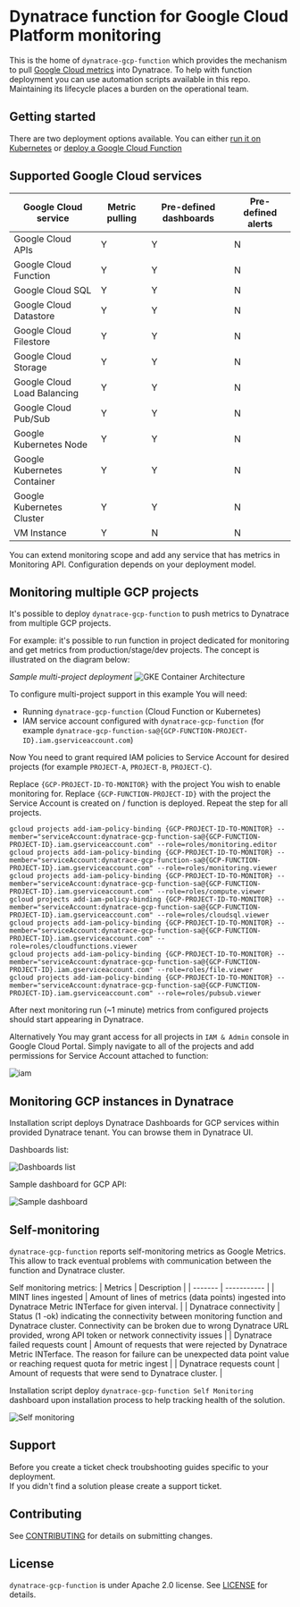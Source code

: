 # Dynatrace function for Google Cloud Platform monitoring

This is the home of `dynatrace-gcp-function` which provides the mechanism to pull [Google Cloud metrics](https://cloud.google.com/monitoring/api/metrics_gcp) into Dynatrace.
To help with function deployment you can use automation scripts available in this repo.
Maintaining its lifecycle places a burden on the operational team.


## Getting started
There are two deployment options available. You can either [run it on Kubernetes](docs/k8s/getting_started.md) or [deploy a Google Cloud Function](docs/function/getting_started.md)


## Supported Google Cloud services
| Google Cloud service                 | Metric pulling | Pre-defined dashboards | Pre-defined alerts |
| --------------------------  | ---- | ---- | ---- |
| Google Cloud APIs           |  Y   |  Y   |  N   |
| Google Cloud Function       |  Y   |  Y   |  N   |
| Google Cloud SQL            |  Y   |  Y   |  N   | 
| Google Cloud Datastore      |  Y   |  Y   |  N   |
| Google Cloud Filestore      |  Y   |  Y   |  N   |
| Google Cloud Storage        |  Y   |  Y   |  N   |
| Google Cloud Load Balancing |  Y   |  Y   |  N   |
| Google Cloud Pub/Sub        |  Y   |  Y   |  N   |
| Google Kubernetes Node      |  Y   |  Y   |  N   |
| Google Kubernetes Container |  Y   |  Y   |  N   |
| Google Kubernetes Cluster   |  Y   |  Y   |  N   |
| VM Instance                 |  Y   |  N   |  N   |

You can extend monitoring scope and add any service that has metrics in Monitoring API. Configuration depends on your deployment model.


## Monitoring multiple GCP projects
It's possible to deploy `dynatrace-gcp-function` to push metrics to Dynatrace from multiple GCP projects. 

For example: it's possible to run function in project dedicated for monitoring and get metrics from production/stage/dev projects. The concept is illustrated on the diagram below:

*Sample multi-project deployment*
![GKE Container Architecture](./img/architecture-multi-project.svg)

To configure multi-project support in this example You will need:
* Running `dynatrace-gcp-function` (Cloud Function or Kubernetes)
* IAM service account configured with `dynatrace-gcp-function` (for example `dynatrace-gcp-function-sa@{GCP-FUNCTION-PROJECT-ID}.iam.gserviceaccount.com`)

Now You need to grant required IAM policies to Service Account for desired projects (for example `PROJECT-A`, `PROJECT-B`, `PROJECT-C`). 

Replace `{GCP-PROJECT-ID-TO-MONITOR}` with the project You wish to enable monitoring for. Replace `{GCP-FUNCTION-PROJECT-ID}` with the project the Service Account is created on / function is deployed. Repeat the step for all projects.
```
gcloud projects add-iam-policy-binding {GCP-PROJECT-ID-TO-MONITOR} --member="serviceAccount:dynatrace-gcp-function-sa@{GCP-FUNCTION-PROJECT-ID}.iam.gserviceaccount.com" --role=roles/monitoring.editor
gcloud projects add-iam-policy-binding {GCP-PROJECT-ID-TO-MONITOR} --member="serviceAccount:dynatrace-gcp-function-sa@{GCP-FUNCTION-PROJECT-ID}.iam.gserviceaccount.com" --role=roles/monitoring.viewer
gcloud projects add-iam-policy-binding {GCP-PROJECT-ID-TO-MONITOR} --member="serviceAccount:dynatrace-gcp-function-sa@{GCP-FUNCTION-PROJECT-ID}.iam.gserviceaccount.com" --role=roles/compute.viewer
gcloud projects add-iam-policy-binding {GCP-PROJECT-ID-TO-MONITOR} --member="serviceAccount:dynatrace-gcp-function-sa@{GCP-FUNCTION-PROJECT-ID}.iam.gserviceaccount.com" --role=roles/cloudsql.viewer
gcloud projects add-iam-policy-binding {GCP-PROJECT-ID-TO-MONITOR} --member="serviceAccount:dynatrace-gcp-function-sa@{GCP-FUNCTION-PROJECT-ID}.iam.gserviceaccount.com" --role=roles/cloudfunctions.viewer
gcloud projects add-iam-policy-binding {GCP-PROJECT-ID-TO-MONITOR} --member="serviceAccount:dynatrace-gcp-function-sa@{GCP-FUNCTION-PROJECT-ID}.iam.gserviceaccount.com" --role=roles/file.viewer
gcloud projects add-iam-policy-binding {GCP-PROJECT-ID-TO-MONITOR} --member="serviceAccount:dynatrace-gcp-function-sa@{GCP-FUNCTION-PROJECT-ID}.iam.gserviceaccount.com" --role=roles/pubsub.viewer
```

After next monitoring run (~1 minute) metrics from configured projects should start appearing in Dynatrace.

Alternatively You may grant access for all projects in `IAM & Admin` console in Google Cloud Portal. Simply navigate to all of the projects and add permissions for Service Account attached to function:

![iam](./img/multi-project-iam.png)



## Monitoring GCP instances in Dynatrace

Installation script deploys Dynatrace Dashboards for GCP services within provided Dynatrace tenant. You can browse them in Dynatrace UI.

Dashboards list:

![Dashboards list](./img/gcp_dashboards_list.png)

Sample dashboard for GCP API:

![Sample dashboard](./img/gcp_api_dashboard.png)

## Self-monitoring

`dynatrace-gcp-function` reports self-monitoring metrics as Google Metrics. This allow to track eventual problems with communication between the function and Dynatrace cluster. 

Self monitoring metrics:
| Metrics | Description |
| ------- | ----------- |
| MINT lines ingested | Amount of lines of metrics (data points) ingested into Dynatrace Metric INTerface for given interval. |
| Dynatrace connectivity | Status (1 -ok) indicating the connectivity between monitoring function and Dynatrace cluster. Connectivity can be broken due to wrong Dynatrace URL provided, wrong API token or network connectivity issues |
| Dynatrace failed requests count | Amount of requests that were rejected by Dynatrace Metric INTerface. The reason for failure can be unexpected data point value or reaching request quota for metric ingest |
| Dynatrace requests count | Amount of requests that were send to Dynatrace cluster.  |

Installation script deploy `dynatrace-gcp-function Self Monitoring` dashboard upon installation process to help tracking health of the solution.

![Self monitoring](./img/self_monitoring.png)


## Support
Before you create a ticket check troubshooting guides specific to your deployment.  
If you didn't find a solution please create a support ticket. 


## Contributing

See [CONTRIBUTING](CONTRIBUTING.md) for details on submitting changes.

## License

`dynatrace-gcp-function` is under Apache 2.0 license. See [LICENSE](LICENSE.md) for details.
